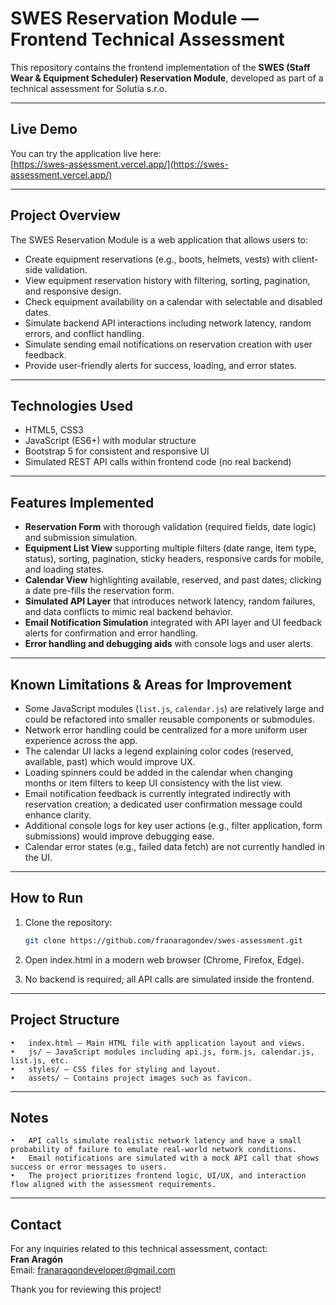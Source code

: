 # SWES Reservation Module — Frontend Technical Assessment

This repository contains the frontend implementation of the **SWES (Staff Wear & Equipment Scheduler) Reservation Module**, developed as part of a technical assessment for Solutia s.r.o.


---

## Live Demo

You can try the application live here:  
[https://swes-assessment.vercel.app/](https://swes-assessment.vercel.app/)

---

## Project Overview

The SWES Reservation Module is a web application that allows users to:

- Create equipment reservations (e.g., boots, helmets, vests) with client-side validation.
- View equipment reservation history with filtering, sorting, pagination, and responsive design.
- Check equipment availability on a calendar with selectable and disabled dates.
- Simulate backend API interactions including network latency, random errors, and conflict handling.
- Simulate sending email notifications on reservation creation with user feedback.
- Provide user-friendly alerts for success, loading, and error states.

---

## Technologies Used

- HTML5, CSS3  
- JavaScript (ES6+) with modular structure  
- Bootstrap 5 for consistent and responsive UI  
- Simulated REST API calls within frontend code (no real backend)  

---

## Features Implemented

- **Reservation Form** with thorough validation (required fields, date logic) and submission simulation.  
- **Equipment List View** supporting multiple filters (date range, item type, status), sorting, pagination, sticky headers, responsive cards for mobile, and loading states.  
- **Calendar View** highlighting available, reserved, and past dates; clicking a date pre-fills the reservation form.  
- **Simulated API Layer** that introduces network latency, random failures, and data conflicts to mimic real backend behavior.  
- **Email Notification Simulation** integrated with API layer and UI feedback alerts for confirmation and error handling.  
- **Error handling and debugging aids** with console logs and user alerts.

---

## Known Limitations & Areas for Improvement

- Some JavaScript modules (`list.js`, `calendar.js`) are relatively large and could be refactored into smaller reusable components or submodules.  
- Network error handling could be centralized for a more uniform user experience across the app.  
- The calendar UI lacks a legend explaining color codes (reserved, available, past) which would improve UX.  
- Loading spinners could be added in the calendar when changing months or item filters to keep UI consistency with the list view.  
- Email notification feedback is currently integrated indirectly with reservation creation; a dedicated user confirmation message could enhance clarity.  
- Additional console logs for key user actions (e.g., filter application, form submissions) would improve debugging ease.  
- Calendar error states (e.g., failed data fetch) are not currently handled in the UI.

---

## How to Run

1. Clone the repository:  
   ```bash
   git clone https://github.com/franaragondev/swes-assessment.git
   ```

2.	Open index.html in a modern web browser (Chrome, Firefox, Edge).

3.	No backend is required; all API calls are simulated inside the frontend.

---

## Project Structure

	•	index.html — Main HTML file with application layout and views.
	•	js/ — JavaScript modules including api.js, form.js, calendar.js, list.js, etc.
	•	styles/ — CSS files for styling and layout.
	•	assets/ — Contains project images such as favicon.

---

## Notes

	•	API calls simulate realistic network latency and have a small probability of failure to emulate real-world network conditions.
	•	Email notifications are simulated with a mock API call that shows success or error messages to users.
	•	The project prioritizes frontend logic, UI/UX, and interaction flow aligned with the assessment requirements.

---

## Contact

For any inquiries related to this technical assessment, contact:  
**Fran Aragón**  
Email: franaragondeveloper@gmail.com

Thank you for reviewing this project!

